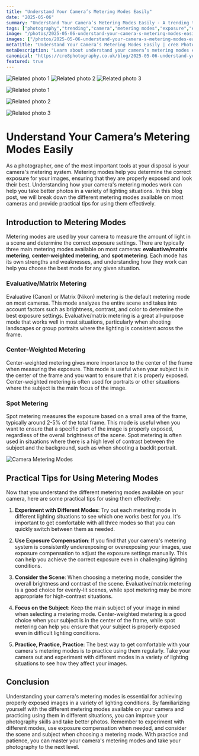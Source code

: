 ```yaml
---
title: "Understand Your Camera’s Metering Modes Easily"
date: "2025-05-06"
summary: "Understand Your Camera’s Metering Modes Easily - A trending topic in photography."
tags: ["photography","trending","camera","metering modes","exposure","evaluative","center-weighted","spot","lighting","exposure compensation","subject"]
image: "/photos/2025-05-06-understand-your-camera-s-metering-modes-easily-1.jpg"
images: ["/photos/2025-05-06-understand-your-camera-s-metering-modes-easily-1.jpg","/photos/2025-05-06-understand-your-camera-s-metering-modes-easily-2.jpg","/photos/2025-05-06-understand-your-camera-s-metering-modes-easily-3.jpg"]
metaTitle: "Understand Your Camera’s Metering Modes Easily | cre8 Photography"
metaDescription: "Learn about understand your camera’s metering modes easily in photography with practical tips and insights."
canonical: "https://cre8photography.co.uk/blog/2025-05-06-understand-your-camera-s-metering-modes-easily"
featured: true
---
```


<!-- Gallery as HTML -->

<div class="grid grid-cols-1 sm:grid-cols-2 md:grid-cols-3 gap-4">
  <img src="/photos/2025-05-06-understand-your-camera-s-metering-modes-easily-1.jpg" alt="Related photo 1" class="w-full rounded-lg" />
<img src="/photos/2025-05-06-understand-your-camera-s-metering-modes-easily-2.jpg" alt="Related photo 2" class="w-full rounded-lg" />
<img src="/photos/2025-05-06-understand-your-camera-s-metering-modes-easily-3.jpg" alt="Related photo 3" class="w-full rounded-lg" />
</div>


<!-- Gallery as Markdown -->
![Related photo 1](/photos/2025-05-06-understand-your-camera-s-metering-modes-easily-1.jpg)


![Related photo 2](/photos/2025-05-06-understand-your-camera-s-metering-modes-easily-2.jpg)


![Related photo 3](/photos/2025-05-06-understand-your-camera-s-metering-modes-easily-3.jpg)



# Understand Your Camera’s Metering Modes Easily

As a photographer, one of the most important tools at your disposal is your camera's metering system. Metering modes help you determine the correct exposure for your images, ensuring that they are properly exposed and look their best. Understanding how your camera's metering modes work can help you take better photos in a variety of lighting situations. In this blog post, we will break down the different metering modes available on most cameras and provide practical tips for using them effectively.

## Introduction to Metering Modes

Metering modes are used by your camera to measure the amount of light in a scene and determine the correct exposure settings. There are typically three main metering modes available on most cameras: **evaluative/matrix metering**, **center-weighted metering**, and **spot metering**. Each mode has its own strengths and weaknesses, and understanding how they work can help you choose the best mode for any given situation.

### Evaluative/Matrix Metering

Evaluative (Canon) or Matrix (Nikon) metering is the default metering mode on most cameras. This mode analyzes the entire scene and takes into account factors such as brightness, contrast, and color to determine the best exposure settings. Evaluative/matrix metering is a great all-purpose mode that works well in most situations, particularly when shooting landscapes or group portraits where the lighting is consistent across the frame.

### Center-Weighted Metering

Center-weighted metering gives more importance to the center of the frame when measuring the exposure. This mode is useful when your subject is in the center of the frame and you want to ensure that it is properly exposed. Center-weighted metering is often used for portraits or other situations where the subject is the main focus of the image.

### Spot Metering

Spot metering measures the exposure based on a small area of the frame, typically around 2-5% of the total frame. This mode is useful when you want to ensure that a specific part of the image is properly exposed, regardless of the overall brightness of the scene. Spot metering is often used in situations where there is a high level of contrast between the subject and the background, such as when shooting a backlit portrait.

![Camera Metering Modes](/path/to/image)

## Practical Tips for Using Metering Modes

Now that you understand the different metering modes available on your camera, here are some practical tips for using them effectively:

1. **Experiment with Different Modes**: Try out each metering mode in different lighting situations to see which one works best for you. It's important to get comfortable with all three modes so that you can quickly switch between them as needed.

2. **Use Exposure Compensation**: If you find that your camera's metering system is consistently underexposing or overexposing your images, use exposure compensation to adjust the exposure settings manually. This can help you achieve the correct exposure even in challenging lighting conditions.

3. **Consider the Scene**: When choosing a metering mode, consider the overall brightness and contrast of the scene. Evaluative/matrix metering is a good choice for evenly-lit scenes, while spot metering may be more appropriate for high-contrast situations.

4. **Focus on the Subject**: Keep the main subject of your image in mind when selecting a metering mode. Center-weighted metering is a good choice when your subject is in the center of the frame, while spot metering can help you ensure that your subject is properly exposed even in difficult lighting conditions.

5. **Practice, Practice, Practice**: The best way to get comfortable with your camera's metering modes is to practice using them regularly. Take your camera out and experiment with different modes in a variety of lighting situations to see how they affect your images.

## Conclusion

Understanding your camera's metering modes is essential for achieving properly exposed images in a variety of lighting conditions. By familiarizing yourself with the different metering modes available on your camera and practicing using them in different situations, you can improve your photography skills and take better photos. Remember to experiment with different modes, use exposure compensation when needed, and consider the scene and subject when choosing a metering mode. With practice and patience, you can master your camera's metering modes and take your photography to the next level.

